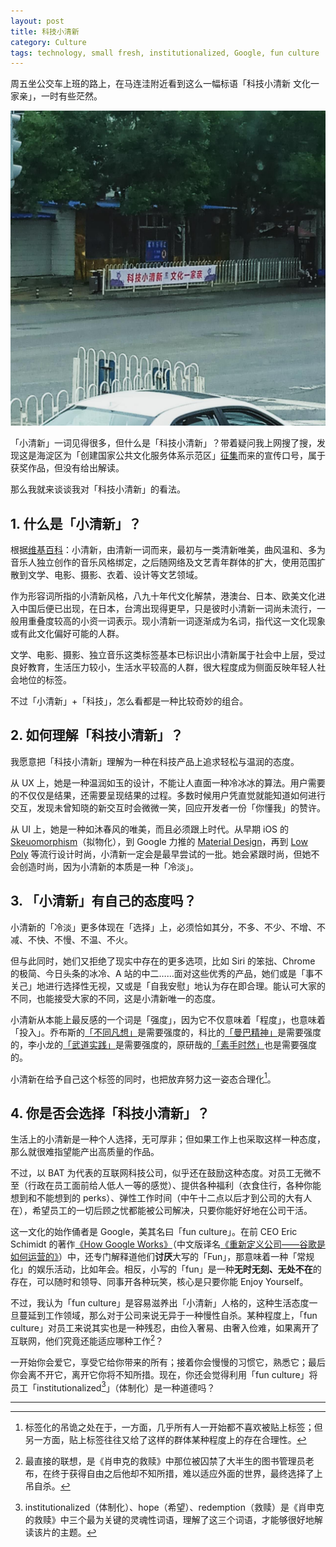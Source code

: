 ```yaml
---
layout: post
title: 科技小清新
category: Culture
tags: technology, small fresh, institutionalized, Google, fun culture
---
```


周五坐公交车上班的路上，在马连洼附近看到这么一幅标语「科技小清新  文化一家亲」，一时有些茫然。

![科技小清新](/images/small-fresh.jpeg)

「小清新」一词见得很多，但什么是「科技小清新」？带着疑问我上网搜了搜，发现这是海淀区为「创建国家公共文化服务体系示范区」[征集](http://whw.bjhd.gov.cn/notice/xxgg/201704/t20170417_1363541.htm)而来的宣传口号，属于获奖作品，但没有给出解读。

那么我就来谈谈我对「科技小清新」的看法。



##  1. 什么是「小清新」？

根据[维基百科](https://zh.wikipedia.org/wiki/%E5%B0%8F%E6%B8%85%E6%96%B0)：小清新，由清新一词而来，最初与一类清新唯美，曲风温和、多为音乐人独立创作的音乐风格绑定，之后随网络及文艺青年群体的扩大，使用范围扩散到文学、电影、摄影、衣着、设计等文艺领域。

作为形容词所指的小清新风格，八九十年代文化解禁，港澳台、日本、欧美文化进入中国后便已出现，在日本，台湾出现得更早，只是彼时小清新一词尚未流行，一般用重叠度较高的小资一词表示。现小清新一词逐渐成为名词，指代这一文化现象或有此文化偏好可能的人群。

文学、电影、摄影、独立音乐这类标签基本已标识出小清新属于社会中上层，受过良好教育，生活压力较小，生活水平较高的人群，很大程度成为侧面反映年轻人社会地位的标签。

不过「小清新」+「科技」，怎么看都是一种比较奇妙的组合。



## 2. 如何理解「科技小清新」？

我愿意把「科技小清新」理解为一种在科技产品上追求轻松与温润的态度。

从 UX 上，她是一种温润如玉的设计，不能让人直面一种冷冰冰的算法。用户需要的不仅仅是结果，还需要呈现结果的过程。多数时候用户凭直觉就能知道如何进行交互，发现未曾知晓的新交互时会微微一笑，回应开发者一份「你懂我」的赞许。

从 UI 上，她是一种如沐春风的唯美，而且必须跟上时代。从早期 iOS 的[Skeuomorphism](https://en.wikipedia.org/wiki/Skeuomorph)（拟物化），到 Google 力推的 [Material Design](https://material.io/)，再到 [Low Poly](https://en.wikipedia.org/wiki/Low_poly) 等流行设计时尚，小清新一定会是最早尝试的一批。她会紧跟时尚，但她不会创造时尚，因为小清新的本质是一种「冷淡」。



## 3. 「小清新」有自己的态度吗？

小清新的「冷淡」更多体现在「选择」上，必须恰如其分，不多、不少、不增、不减、不快、不慢、不温、不火。

但与此同时，她们又拒绝了现实中存在的更多选项，比如 Siri 的笨拙、Chrome 的极简、今日头条的冰冷、A 站的中二……面对这些优秀的产品，她们或是「事不关己」地进行选择性无视，又或是「自我安慰」地认为存在即合理。能认可大家的不同，也能接受大家的不同，这是小清新唯一的态度。

小清新从本能上最反感的一个词是「强度」，因为它不仅意味着「程度」，也意味着「投入」。乔布斯的[「不同凡想」](https://en.wikipedia.org/wiki/Think_different)是需要强度的，科比的[「曼巴精神」](https://baike.baidu.com/item/%E6%9B%BC%E5%B7%B4%E7%B2%BE%E7%A5%9E)是需要强度的，李小龙的[「武道实践」](https://zhuanlan.zhihu.com/p/22208356)是需要强度的，原研哉的[「素手时然」](https://book.douban.com/subject/26438528/)也是需要强度的。

小清新在给予自己这个标签的同时，也把放弃努力这一姿态合理化[^1]。



## 4. 你是否会选择「科技小清新」？

生活上的小清新是一种个人选择，无可厚非；但如果工作上也采取这样一种态度，那么就很难指望能产出高质量的作品。

不过，以 BAT 为代表的互联网科技公司，似乎还在鼓励这种态度。对员工无微不至（行政在员工面前给人低人一等的感觉）、提供各种福利（衣食住行，各种你能想到和不能想到的 perks）、弹性工作时间（中午十二点以后才到公司的大有人在），希望员工的一切后顾之忧都能被公司解决，只要你能好好地在公司干活。

这一文化的始作俑者是 Google，美其名曰「fun culture」。在前 CEO Eric Schimidt 的著作<a href="https://book.douban.com/subject/26008422/">《How Google Works》</a>（中文版译名<a href="https://book.douban.com/subject/26582822/">《重新定义公司——谷歌是如何运营的》</a>）中，还专门解释道他们**讨厌**大写的「Fun」，那意味着一种「常规化」的娱乐活动，比如年会。相反，小写的「fun」是一种**无时无刻、无处不在**的存在，可以随时和领导、同事开各种玩笑，核心是只要你能 Enjoy Yourself。

不过，我认为「fun culture」是容易滋养出「小清新」人格的，这种生活态度一旦蔓延到工作领域，那么对于公司来说无异于一种慢性自杀。某种程度上，「fun culture」对员工来说其实也是一种残忍，由俭入奢易、由奢入俭难，如果离开了互联网，他们究竟还能适应哪种工作[^2]？

一开始你会爱它，享受它给你带来的所有；接着你会慢慢的习惯它，熟悉它；最后你会离不开它，离开它你将不知所措。现在，你还会觉得利用「fun culture」将员工「institutionalized[^3]」（体制化）是一种道德吗？



----

[^1]: 标签化的吊诡之处在于，一方面，几乎所有人一开始都不喜欢被贴上标签；但另一方面，贴上标签往往又给了这样的群体某种程度上的存在合理性。
[^2]: 最直接的联想，是《肖申克的救赎》中那位被囚禁了大半生的图书管理员老布，在终于获得自由之后他却不知所措，难以适应外面的世界，最终选择了上吊自杀。
[^3]: institutionalized（体制化）、hope（希望）、redemption（救赎）是《肖申克的救赎》中三个最为关键的灵魂性词语，理解了这三个词语，才能够很好地解读该片的主题。